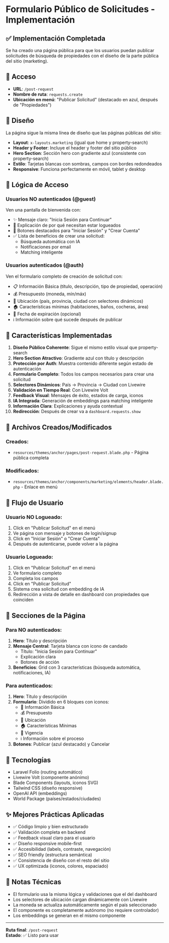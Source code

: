 # Formulario Público de Solicitudes - Implementación

## ✅ Implementación Completada

Se ha creado una página pública para que los usuarios puedan publicar solicitudes de búsqueda de propiedades con el diseño de la parte pública del sitio (marketing).

## 📍 Acceso

- **URL**: `/post-request`
- **Nombre de ruta**: `requests.create`
- **Ubicación en menú**: "Publicar Solicitud" (destacado en azul, después de "Propiedades")

## 🎨 Diseño

La página sigue la misma línea de diseño que las páginas públicas del sitio:
- **Layout**: `x-layouts.marketing` (igual que home y property-search)
- **Header y Footer**: Incluye el header y footer del sitio público
- **Hero Section**: Sección hero con gradiente azul (consistente con property-search)
- **Estilo**: Tarjetas blancas con sombras, campos con bordes redondeados
- **Responsive**: Funciona perfectamente en móvil, tablet y desktop

## 🔐 Lógica de Acceso

### Usuarios NO autenticados (@guest)
Ven una pantalla de bienvenida con:
- ✨ Mensaje claro: "Inicia Sesión para Continuar"
- 📝 Explicación de por qué necesitan estar logueados
- 🔘 Botones destacados para "Iniciar Sesión" y "Crear Cuenta"
- ✅ Lista de beneficios de crear una solicitud:
  - Búsqueda automática con IA
  - Notificaciones por email
  - Matching inteligente

### Usuarios autenticados (@auth)
Ven el formulario completo de creación de solicitud con:
- 📋 Información Básica (título, descripción, tipo de propiedad, operación)
- 💰 Presupuesto (moneda, mín/máx)
- 📍 Ubicación (país, provincia, ciudad con selectores dinámicos)
- 🏠 Características mínimas (habitaciones, baños, cocheras, área)
- 📅 Fecha de expiración (opcional)
- ℹ️ Información sobre qué sucede después de publicar

## 🚀 Características Implementadas

1. **Diseño Público Coherente**: Sigue el mismo estilo visual que property-search
2. **Hero Section Atractivo**: Gradiente azul con título y descripción
3. **Protección por Auth**: Muestra contenido diferente según estado de autenticación
4. **Formulario Completo**: Todos los campos necesarios para crear una solicitud
5. **Selectores Dinámicos**: País → Provincia → Ciudad con Livewire
6. **Validación en Tiempo Real**: Con Livewire Volt
7. **Feedback Visual**: Mensajes de éxito, estados de carga, iconos
8. **IA Integrada**: Generación de embeddings para matching inteligente
9. **Información Clara**: Explicaciones y ayuda contextual
10. **Redirección**: Después de crear va a `dashboard.requests.show`

## 📁 Archivos Creados/Modificados

### Creados:
- `resources/themes/anchor/pages/post-request.blade.php` - Página pública completa

### Modificados:
- `resources/themes/anchor/components/marketing/elements/header.blade.php` - Enlace en menú

## 🔄 Flujo de Usuario

### Usuario NO Logueado:
1. Click en "Publicar Solicitud" en el menú
2. Ve página con mensaje y botones de login/signup
3. Click en "Iniciar Sesión" o "Crear Cuenta"
4. Después de autenticarse, puede volver a la página

### Usuario Logueado:
1. Click en "Publicar Solicitud" en el menú
2. Ve formulario completo
3. Completa los campos
4. Click en "Publicar Solicitud"
5. Sistema crea solicitud con embedding de IA
6. Redirección a vista de detalle en dashboard con propiedades que coinciden

## 🎨 Secciones de la Página

### Para NO autenticados:
1. **Hero**: Título y descripción
2. **Mensaje Central**: Tarjeta blanca con icono de candado
   - Título: "Inicia Sesión para Continuar"
   - Explicación clara
   - Botones de acción
3. **Beneficios**: Grid con 3 características (búsqueda automática, notificaciones, IA)

### Para autenticados:
1. **Hero**: Título y descripción
2. **Formulario**: Dividido en 6 bloques con iconos:
   - 📝 Información Básica
   - 💰 Presupuesto
   - 📍 Ubicación
   - 🏠 Características Mínimas
   - 📅 Vigencia
   - ℹ️ Información sobre el proceso
3. **Botones**: Publicar (azul destacado) y Cancelar

## 🔧 Tecnologías

- Laravel Folio (routing automático)
- Livewire Volt (componente anónimo)
- Blade Components (layouts, iconos SVG)
- Tailwind CSS (diseño responsive)
- OpenAI API (embeddings)
- World Package (países/estados/ciudades)

## ✨ Mejores Prácticas Aplicadas

- ✅ Código limpio y bien estructurado
- ✅ Validación completa en backend
- ✅ Feedback visual claro para el usuario
- ✅ Diseño responsive mobile-first
- ✅ Accesibilidad (labels, contraste, navegación)
- ✅ SEO friendly (estructura semántica)
- ✅ Consistencia de diseño con el resto del sitio
- ✅ UX optimizada (iconos, colores, espaciado)

## 📝 Notas Técnicas

- El formulario usa la misma lógica y validaciones que el del dashboard
- Los selectores de ubicación cargan dinámicamente con Livewire
- La moneda se actualiza automáticamente según el país seleccionado
- El componente es completamente autónomo (no requiere controlador)
- Los embeddings se generan en el mismo componente

---

**Ruta final**: `/post-request`  
**Estado**: ✅ Listo para usar
